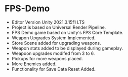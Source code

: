 # FPS-Demo
 
- Editor Version Unity 2021.3.15f1 LTS
- Project is based on Universal Render Pipeline.
- FPS Demo game based on Unity's FPS Core Template.
- Weapon Upgrades System Implemented.
- Store Scene added for upgrading weapons.
- Weapon stats added to be displayed during gameplay.
- Weapoon upgrades modifed from 3 to 6.
- Pickups for more weapons placed.
- More Enemies added.
- Functionality for Save Data Reset Added.
